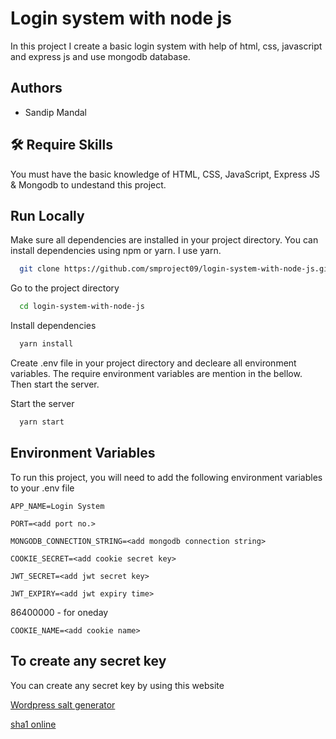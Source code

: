 
# Login system with node js

In this project I create a basic login system with help of html, css, javascript and express js and use mongodb database.

## Authors

- Sandip Mandal


## 🛠 Require Skills
You must have the basic knowledge of HTML, CSS, JavaScript, Express JS & Mongodb to undestand this project.


## Run Locally

Make sure all dependencies are installed in your project directory. You can install dependencies using npm or yarn. I use yarn.

```bash
  git clone https://github.com/smproject09/login-system-with-node-js.git
```

Go to the project directory

```bash
  cd login-system-with-node-js
```

Install dependencies

```bash
  yarn install
```

Create .env file in your project directory and decleare all environment variables. The require environment variables are mention in the bellow. Then start the server.

Start the server

```bash
  yarn start
```


## Environment Variables

To run this project, you will need to add the following environment variables to your .env file

`APP_NAME=Login System `

`PORT=<add port no.>`

`MONGODB_CONNECTION_STRING=<add mongodb connection string>`

`COOKIE_SECRET=<add cookie secret key>`

`JWT_SECRET=<add jwt secret key>`

`JWT_EXPIRY=<add jwt expiry time>`

86400000 - for oneday

`COOKIE_NAME=<add cookie name>`
## To create any secret key

You can create any secret key by using this website

[Wordpress salt generator](https://api.wordpress.org/secret-key/1.1/salt/)


[sha1 online](http://www.sha1-online.com/)
